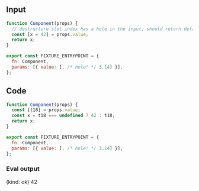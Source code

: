 
## Input

```javascript
function Component(props) {
  // destructure slot index has a hole in the input, should return default
  const [x = 42] = props.value;
  return x;
}

export const FIXTURE_ENTRYPOINT = {
  fn: Component,
  params: [{ value: [, /* hole! */ 3.14] }],
};

```

## Code

```javascript
function Component(props) {
  const [t18] = props.value;
  const x = t18 === undefined ? 42 : t18;
  return x;
}

export const FIXTURE_ENTRYPOINT = {
  fn: Component,
  params: [{ value: [, /* hole! */ 3.14] }],
};

```
      
### Eval output
(kind: ok) 42
